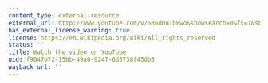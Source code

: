 ```yaml
---
content_type: external-resource
external_url: http://www.youtube.com/v/SR6dDuTbEwo&showsearch=0&fs=1&showinfo=0
has_external_license_warning: true
license: https://en.wikipedia.org/wiki/All_rights_reserved
status: ''
title: Watch the video on YouTube
uid: f9047b72-15bb-49a0-9247-6d5738f45db5
wayback_url: ''
---
```

